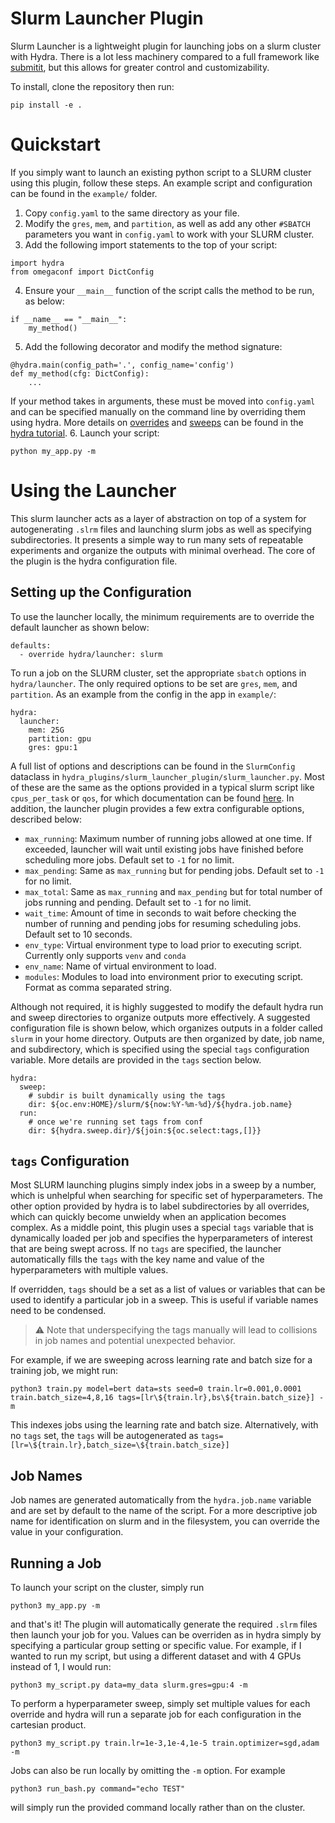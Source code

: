 # Slurm Launcher Plugin

Slurm Launcher is a lightweight plugin for launching jobs on a slurm cluster with Hydra. There is a lot less machinery compared to a full framework like [submitit](https://github.com/facebookincubator/submitit), but this allows for greater control and customizability.

To install, clone the repository then run:
```
pip install -e .
```

# Quickstart

If you simply want to launch an existing python script to a SLURM cluster using this plugin, follow these steps. An example script and configuration can be found in the `example/` folder.

1. Copy `config.yaml` to the same directory as your file.
2. Modify the `gres`, `mem`, and `partition`, as well as add any other `#SBATCH` parameters you want in `config.yaml` to work with your SLURM cluster.
3. Add the following import statements to the top of your script:
```
import hydra
from omegaconf import DictConfig
```
4. Ensure your `__main__` function of the script calls the method to be run, as below:
```
if __name__ == "__main__":
    my_method()
```
5. Add the following decorator and modify the method signature:
```
@hydra.main(config_path='.', config_name='config')
def my_method(cfg: DictConfig):
    ...
```
If your method takes in arguments, these must be moved into `config.yaml` and can be specified manually on the command line by overriding them using hydra.
More details on [overrides](https://hydra.cc/docs/tutorials/basic/your_first_app/config_file/) and [sweeps](https://hydra.cc/docs/tutorials/basic/running_your_app/multi-run/) can be found in the [hydra tutorial](https://hydra.cc/docs/tutorials/intro/).
6. Launch your script:
```
python my_app.py -m
```

# Using the Launcher

This slurm launcher acts as a layer of abstraction on top of a system for autogenerating `.slrm` files and launching slurm jobs as well as specifying subdirectories. It presents a simple way to run many sets of repeatable experiments and organize the outputs with minimal overhead. The core of the plugin is the hydra configuration file.

## Setting up the Configuration

To use the launcher locally, the minimum requirements are to override the default launcher as shown below:

```
defaults:
  - override hydra/launcher: slurm
```

To run a job on the SLURM cluster, set the appropriate `sbatch` options in `hydra/launcher`. The only required options to be set are `gres`, `mem`, and `partition`. As an example from the config in the app in `example/`:

```
hydra:
  launcher:
    mem: 25G
    partition: gpu
    gres: gpu:1
```

A full list of options and descriptions can be found in the `SlurmConfig` dataclass in `hydra_plugins/slurm_launcher_plugin/slurm_launcher.py`. 
Most of these are the same as the options provided in a typical slurm script like `cpus_per_task` or `qos`, for which documentation can be found [here](https://slurm.schedmd.com/pdfs/summary.pdf).
In addition, the launcher plugin provides a few extra configurable options, described below:
- `max_running`: Maximum number of running jobs allowed at one time. If exceeded, launcher will wait until existing jobs have finished before scheduling more jobs. Default set to `-1` for no limit.
- `max_pending`: Same as `max_running` but for pending jobs. Default set to `-1` for no limit.
- `max_total`: Same as `max_running` and `max_pending` but for total number of jobs running and pending. Default set to `-1` for no limit.
- `wait_time`: Amount of time in seconds to wait before checking the number of running and pending jobs for resuming scheduling jobs. Default set to 10 seconds.
- `env_type`: Virtual environment type to load prior to executing script. Currently only supports `venv` and `conda`
- `env_name`: Name of virtual environment to load.
- `modules`: Modules to load into environment prior to executing script. Format as comma separated string.

Although not required, it is highly suggested to modify the default hydra run and sweep directories to organize outputs more effectively. 
A suggested configuration file is shown below, which organizes outputs in a folder called `slurm` in your home directory. 
Outputs are then organized by date, job name, and subdirectory, which is specified using the special `tags` configuration variable.
More details are provided in the `tags` section below.

```
hydra:
  sweep: 
    # subdir is built dynamically using the tags
    dir: ${oc.env:HOME}/slurm/${now:%Y-%m-%d}/${hydra.job.name}
  run:
    # once we're running set tags from conf
    dir: ${hydra.sweep.dir}/${join:${oc.select:tags,[]}}
```

## `tags` Configuration
Most SLURM launching plugins simply index jobs in a sweep by a number, which is unhelpful when searching for specific set of hyperparameters. 
The other option provided by hydra is to label subdirectories by all overrides, which can quickly become unwieldy when an application becomes complex.
As a middle point, this plugin uses a special `tags` variable that is dynamically loaded per job and specifies the hyperparameters of interest that are being swept across.
If no `tags` are specified, the launcher automatically fills the `tags` with the key name and value of the hyperparameters with multiple values.

If overridden, `tags` should be a set as a list of values or variables that can be used to identify a particular job in a sweep. This is useful if variable names need to be condensed. 
> :warning: Note that underspecifying the tags manually will lead to collisions in job names and potential unexpected behavior. 

For example, if we are sweeping across learning rate and batch size for a training job, we might run:
```
python3 train.py model=bert data=sts seed=0 train.lr=0.001,0.0001 train.batch_size=4,8,16 tags=[lr\${train.lr},bs\${train.batch_size}] -m
```
This indexes jobs using the learning rate and batch size. Alternatively, with no `tags` set, the `tags` will be autogenerated as `tags=[lr=\${train.lr},batch_size=\${train.batch_size}]`

## Job Names
Job names are generated automatically from the `hydra.job.name` variable and are set by default to the name of the script. For a more descriptive job name for identification on slurm and in the filesystem, you can override the value in your configuration.

## Running a Job
To launch your script on the cluster, simply run
```
python3 my_app.py -m
```
and that's it! The plugin will automatically generate the required `.slrm` files then launch your job for you. 
Values can be overriden as in hydra simply by specifying a particular group setting or specific value.
For example, if I wanted to run my script, but using a different dataset and with 4 GPUs instead of 1, I would run:
```
python3 my_script.py data=my_data slurm.gres=gpu:4 -m
```
To perform a hyperparameter sweep, simply set multiple values for each override and hydra will run a separate job for each configuration in the cartesian product.
```
python3 my_script.py train.lr=1e-3,1e-4,1e-5 train.optimizer=sgd,adam -m
```
Jobs can also be run locally by omitting the `-m` option. For example
```
python3 run_bash.py command="echo TEST"
```
will simply run the provided command locally rather than on the cluster.


